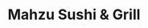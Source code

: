 ---
layout: place
title: "Mahzu Sushi & Grill"
permalink: /florida/gainesville/mahzu-sushi-grill.html
stateAbbr: FL
stateName: Florida
cityName: Gainesville
seo:
  name: "Mahzu Sushi & Grill"
  type: Restaurant
  links: https://mahzusushi.com/
description: "Relaxed, modern outpost for Japanese grilled fare, sushi, creative rolls & sake bombs. Mahzu Sushi & Grill serves delicious sushi in Gainesville, Florida. Try fresh Japanese dishes for a great dining experience. Available for takeout, delivery, lunch, and dinner."
place_id: ChIJQ7mHV9ui6IgRhfIJHwKCyaY
photos:
  - name: >-
      places/ChIJQ7mHV9ui6IgRhfIJHwKCyaY/photos/AeeoHcK87rtneUnlENggyRCjCeN2KjC5ZWxUFWzCGOlL-rHMC7ehaWffgjj68WeYI1cdqfiO8T7cCWx62WjfAJqHLq5giRHWVolq3NNWbeJdUoTSI1KiZ0Cbia-xwChiNWbRLKPtANfkYswSjXrp3evwQq5lib-IAfVcYPdUf_V_VrZnDC9P6M9wMh29-QZjydJ9GbjjkL3VtKt9aHMwE-ct3cnp6VWghj1Q8_CIlpBbVjT9G_12zGOCtWM3eVQqNDM4UUMAk55LZWW3a0d8LPZLMFzVJZZorLbTQDcQdz_1wGPfqLy1qloDqtWcdXaDCHN3kstx9iUdfCNzEPG3ug3iRfiH9uw0ZFsTgOAVNGg4quZAVk4jRiDsfsj7Ve_PgFDqG8IByg77rd62bIhgxPFJyMeCupcmk1ounCxhKRvpE-tVXMk
    widthPx: 4800
    heightPx: 3600
    authorAttributions:
      - displayName: Binhong Shi
        uri: https://maps.google.com/maps/contrib/117399459422304012831
        photoUri: >-
          https://lh3.googleusercontent.com/a-/ALV-UjWS3nfLGuno5zZwx1I0ZctYkCobYey_nmUiE4lz3stdpZNbZdgV=s100-p-k-no-mo
    flagContentUri: >-
      https://www.google.com/local/imagery/report/?cb_client=maps_api_places.places_api&image_key=!1e10!2sCIHM0ogKEICAgIDf3rLyuQE&hl=en-US
    googleMapsUri: >-
      https://www.google.com/maps/place//data=!3m4!1e2!3m2!1sCIHM0ogKEICAgIDf3rLyuQE!2e10!4m2!3m1!1s0x88e8a2db5787b943:0xa6c982021f09f285
  - name: >-
      places/ChIJQ7mHV9ui6IgRhfIJHwKCyaY/photos/AeeoHcJA3-c6mgkhpPkjctIZ-YvBZykPflCTRdsNFrlB7XZnKRTomDbiU0vuAg4KBus-i_rIYDnlWL3A41BZiOd4AYC5B7nR2RXa-yoRdCBt2toZ9isBQsM5HuLGqG8SeyoyjGI7Rz-ur5IHdA7PYXl9uFB4ZIMge-IvI5lfsKQy0c9BFPVTkDvIZNgoECW58KdzOxAeuOYvq7o0YjB2griQqyA4D2eLDR0uGra30qgDF4KyiIxgQNiZkGiU9UKg4ZvJLE9eJZIFnjE9kIWLMuPTo35AT8uYbUnppexEV7UdUkNIig5ehf0-pQwmn7kxM7yH4POBen3vAQbn_VyvC9Nbu_j2YL2s52KV-Qifi_Osdmi-sScHHlwht3wcSYioaJZdjhywqJ87rW9hqPA90KAIT7_LA_lynFdIu99Rueyuf9x9IMlp
    widthPx: 4800
    heightPx: 3600
    authorAttributions:
      - displayName: Naveen Siddiqui
        uri: https://maps.google.com/maps/contrib/104336836514861354164
        photoUri: >-
          https://lh3.googleusercontent.com/a-/ALV-UjWk_VA_-zbAPmPp7CJjTBZ2khbrwI7qubSIgjKMH5nD_H1fCK64hw=s100-p-k-no-mo
    flagContentUri: >-
      https://www.google.com/local/imagery/report/?cb_client=maps_api_places.places_api&image_key=!1e10!2sCIHM0ogKEICAgMCAyaWoyAE&hl=en-US
    googleMapsUri: >-
      https://www.google.com/maps/place//data=!3m4!1e2!3m2!1sCIHM0ogKEICAgMCAyaWoyAE!2e10!4m2!3m1!1s0x88e8a2db5787b943:0xa6c982021f09f285
  - name: >-
      places/ChIJQ7mHV9ui6IgRhfIJHwKCyaY/photos/AeeoHcJKw_XyWGSG9Lqpny1p8YkM0w3abWMyyB28Yq0FtnWtdkm1DYb0Z7yieqysQm5fNC69afaoG-UqwQffhn3w5wpHYRi0N6sKzFbrB2zKq0_Tl4hB--ZsxJjRqjFzQf5I91AUCDFKNen6hs5h5BFLBRU_63rb1Rl9Uk4PkwT3rNqztFbiuHHqN_xh_xxJ6EQncKI9AJBPXjcxHxFk6QRyH4S3x2HuFN_gUKdp4hd3np6klaRpes2VAwTNQfMWWYjAPnw2gsqjxG2KYyU0gf2oR5ev_Ncxgxk4rXGolNfdqjUETclnpubDezrc39JQDDmQqxx9ckdbbYxmwaZpeqNn5WkIw4Qf4Cl23yY7CTtRJTjmWZHDebVl6ApFLjx6RFLMkD8NQOpo9-sy4QOWjmC4JCSMmN321yOkKq98QzebtJub1LU
    widthPx: 4032
    heightPx: 3024
    authorAttributions:
      - displayName: Binhong Shi
        uri: https://maps.google.com/maps/contrib/117399459422304012831
        photoUri: >-
          https://lh3.googleusercontent.com/a-/ALV-UjWS3nfLGuno5zZwx1I0ZctYkCobYey_nmUiE4lz3stdpZNbZdgV=s100-p-k-no-mo
    flagContentUri: >-
      https://www.google.com/local/imagery/report/?cb_client=maps_api_places.places_api&image_key=!1e10!2sCIHM0ogKEICAgIC7zZOdhwE&hl=en-US
    googleMapsUri: >-
      https://www.google.com/maps/place//data=!3m4!1e2!3m2!1sCIHM0ogKEICAgIC7zZOdhwE!2e10!4m2!3m1!1s0x88e8a2db5787b943:0xa6c982021f09f285
  - name: >-
      places/ChIJQ7mHV9ui6IgRhfIJHwKCyaY/photos/AeeoHcJsOIrypu5Dc5yRezRG5fq6Oq4jaEsoB_6CItwdI0oKXW6t_pTyabrI62Ej7g4Ga0qRHX3bdLnA_PDBc19AE1kLYeFBvh-BcZQtMQf4uWXSgQhAtJGSju7bW-js4DqApuo7bPRFnTCeOyluj2Q6fMI5eV8dhvjhSgaghoTwLNdmN3lX9TpcYchjRIw9CmZDQyaceC541FXEN_5NIX2N5BrfBXG9P_y6H50uHHB6NBZJIOiPGBGH8qUrhR9EVFlW6rqymNhW6Nnl7ziz6b5-NJP12fH4wjrCMHa9r7YenbmKUY0d__mINmWk-cUzeK3DYzk3qtTF_oCe0FjEOL_xpnAMKV-Xz-Qul3ISMfqVoZ0y-hc0T2glpmfT7icxyuRtGvJlgDfKn6g45isUqymiX3DotF4-SyoPQYTJQJw_f7vLDA
    widthPx: 3024
    heightPx: 4032
    authorAttributions:
      - displayName: Priscilla Stout
        uri: https://maps.google.com/maps/contrib/103916987749667391284
        photoUri: >-
          https://lh3.googleusercontent.com/a-/ALV-UjUHUMs0W0ZzlbxL1YXFaUtTLO8jCzsnTbcuEpiOSL1nor2aD7tp=s100-p-k-no-mo
    flagContentUri: >-
      https://www.google.com/local/imagery/report/?cb_client=maps_api_places.places_api&image_key=!1e10!2sCIHM0ogKEICAgIC_xLuETw&hl=en-US
    googleMapsUri: >-
      https://www.google.com/maps/place//data=!3m4!1e2!3m2!1sCIHM0ogKEICAgIC_xLuETw!2e10!4m2!3m1!1s0x88e8a2db5787b943:0xa6c982021f09f285
  - name: >-
      places/ChIJQ7mHV9ui6IgRhfIJHwKCyaY/photos/AeeoHcKuys8lp7zIXH2D2AxK2M15GkIrsYsbAOWwRXm43E3NqmTxv66_OmuGkx-KPpuJXBVJPUFRVGg7YKcg84eZBe8te1shB_cUm96hJrOtsGEOxSv0BCQuTd0_28NZGGstTkn6i1GWqQ3LaoXaKWYe23gT0CPuRnVT671uhFU3J2LC6bw03MQk7ORg2cEXws2cpTB0UHe5cGdv2Tpgr-9QsuUONsZy7jd5TjVE6tru1VNXmst1GyrjGg29-I-XnN2oMBBMZswRNWquctGLHSwUGEFrS5muU-kn48H_806PxLeuudndCwfTzhdsaxrcp8mUN6EpFWG3DzfkfBC4ioHSKOp3AB9B-iGmQgJoBwVYmITlQwn21gIfOHuRnNp_y3_Hx4ZQucmALkWbcsa28EpYirmeNsg7_r-u4xY8EPy2xRChkw
    widthPx: 2992
    heightPx: 2992
    authorAttributions:
      - displayName: DM Mendoza
        uri: https://maps.google.com/maps/contrib/116052943329440236802
        photoUri: >-
          https://lh3.googleusercontent.com/a/ACg8ocICntOwBmvdrKjnPupk-_kVX-x2YgMWS3cZczshKjndUwve_w=s100-p-k-no-mo
    flagContentUri: >-
      https://www.google.com/local/imagery/report/?cb_client=maps_api_places.places_api&image_key=!1e10!2sCIHM0ogKEICAgICPsYD9bg&hl=en-US
    googleMapsUri: >-
      https://www.google.com/maps/place//data=!3m4!1e2!3m2!1sCIHM0ogKEICAgICPsYD9bg!2e10!4m2!3m1!1s0x88e8a2db5787b943:0xa6c982021f09f285
  - name: >-
      places/ChIJQ7mHV9ui6IgRhfIJHwKCyaY/photos/AeeoHcJZVaSX43XY-tr73dBFZfsU9bQAVWuJJqIY2XmjmJh9ool3G_OJWqyRJjLsZjL5ohYZturfwXzFYQFMSitsFpLyLAuQRBzgbt9PFQOrEcnVnVUmkfQUlD1g4PfM1uqHsAa44G267XgggNtDEOD1h5t-XQdPUWao520zgUIWDqf9MfM8jqZ9f2KSGziDT1yMNrmyIOcuqKn5LI4bILk60Y64PKxIoqYu3c6k03ERddDnCX-xT1ZqluORbUdgi3JiKKCWMrsw4_mAe5PHOpQlQbAY_pO24U1kfMO23XBCoo0aYpqRMp6B-9pypyI0XkntHWmF9tT822EqWhq_heBwajyXUMegGAtHwCr5C28fD4Ox9-_od7rbKdiGZ3T7lBHGlYSgfb-g63gicUb0yiP9eOPlweyPDTc1qW49sC5sv8ZG97V-
    widthPx: 2992
    heightPx: 2992
    authorAttributions:
      - displayName: DM Mendoza
        uri: https://maps.google.com/maps/contrib/116052943329440236802
        photoUri: >-
          https://lh3.googleusercontent.com/a/ACg8ocICntOwBmvdrKjnPupk-_kVX-x2YgMWS3cZczshKjndUwve_w=s100-p-k-no-mo
    flagContentUri: >-
      https://www.google.com/local/imagery/report/?cb_client=maps_api_places.places_api&image_key=!1e10!2sCIHM0ogKEICAgICPsYD9zgE&hl=en-US
    googleMapsUri: >-
      https://www.google.com/maps/place//data=!3m4!1e2!3m2!1sCIHM0ogKEICAgICPsYD9zgE!2e10!4m2!3m1!1s0x88e8a2db5787b943:0xa6c982021f09f285
  - name: >-
      places/ChIJQ7mHV9ui6IgRhfIJHwKCyaY/photos/AeeoHcI7MDwDzFxqQOzACIb-RYd5UqtKhRYctA-xMc1lawQKkj6MR2ZIW3y0R0N83MD3VOagCnvegLe3b7i_kbOgucw0bQay5JhMdg-zS8tqie0D0CDWq7b6fVTYLBN-XPBw7_GwJaezWT_GYVZkwudv_86jPqPTRFGqljzhtjnIiunqyJRuUhxJ79WKDiv8AgiFGKKapchO7EKNvL_xbqSPaH3al9tarMN3sImQHNyqH7vWqJHWiQUT6y5HW-ZVagdhO-UmJJa4NU_8vX_yijBTIPLB5iMVm1MpmBj_9iI2XyPmbHDr5sqD-xWhwbiKBeNsfg7kDmoSjS-s13TZxEjv-uHPAN7GgzcLeOKsxHkm6m75ggnsvPu_FznxElJlwoIFrAMPWYiYuBTtdNP5ddWAhixjWEkKnaB4-jmQeqd39vCwK4pW
    widthPx: 4080
    heightPx: 3060
    authorAttributions:
      - displayName: Joshua Burkin
        uri: https://maps.google.com/maps/contrib/107234615776868523304
        photoUri: >-
          https://lh3.googleusercontent.com/a-/ALV-UjUedIBaJrfzKbcRLNaM48qfpGqzjTXG4Hc5v6zEvooA6DNYNOcY=s100-p-k-no-mo
    flagContentUri: >-
      https://www.google.com/local/imagery/report/?cb_client=maps_api_places.places_api&image_key=!1e10!2sCIHM0ogKEICAgICfxOjznAE&hl=en-US
    googleMapsUri: >-
      https://www.google.com/maps/place//data=!3m4!1e2!3m2!1sCIHM0ogKEICAgICfxOjznAE!2e10!4m2!3m1!1s0x88e8a2db5787b943:0xa6c982021f09f285
  - name: >-
      places/ChIJQ7mHV9ui6IgRhfIJHwKCyaY/photos/AeeoHcL9qLYXBzNMmV6EbNZTeq_HFQZwyzYzcv5osDI3ZmcF5PEovfA5TfIFkzLwjffHbhfR4YROPrxEkAfHoLQop525BuMCwIRStzw9WOo_s8xX4On_wd2dxeWCcRIJrqYIaq-Kd3KRc0hLIrRkDLzl-DOWUb_rj0OocS_b5pogm-xXy8BQwI4cX9IcEUipP6WTxwrRSaS5JjA-o1J_i8-Cq5w4IbXxtONkcJRjsXQSNjEAtSXYzJDwYQ5a6XOvDTgAXvYL_nltp-W5i-7ty7_qNfQWyzGIKxGsYeHfHFq6ZW4HcpHTEwFjzcPeDgbdVw8U7FIg9EHK1kAnNPhxd0qYFBJ3AWg7ukQyiruqFHS56C642HT_Ah8wTYJMolsjVmiYqRCxJKhTMlMkKRh4yFUkt5mjDj5R7i9lFPXnUlr-As85rQ
    widthPx: 4000
    heightPx: 2252
    authorAttributions:
      - displayName: Coycoy B.
        uri: https://maps.google.com/maps/contrib/114515316199491777715
        photoUri: >-
          https://lh3.googleusercontent.com/a-/ALV-UjX9zkvmG00mIXW1R5rfwSPC_q7616M7IGP_E3JZdRJSEtw8FnXk=s100-p-k-no-mo
    flagContentUri: >-
      https://www.google.com/local/imagery/report/?cb_client=maps_api_places.places_api&image_key=!1e10!2sCIHM0ogKEICAgIDn4ae6fQ&hl=en-US
    googleMapsUri: >-
      https://www.google.com/maps/place//data=!3m4!1e2!3m2!1sCIHM0ogKEICAgIDn4ae6fQ!2e10!4m2!3m1!1s0x88e8a2db5787b943:0xa6c982021f09f285
  - name: >-
      places/ChIJQ7mHV9ui6IgRhfIJHwKCyaY/photos/AeeoHcJ1QieCHAqbI59rxy7qV_NIbtCnanwz_d0UIH6oSCSliTH1SOO0Djg9ZbVpEMyx00L9wKkKLZ30jJ6ITSlV5MiTDhwAPJEWtdrKQM2cF4voUXPeFsw2OT5mY_eK7W9ai7NF-aIM8ssG2N9otaRPIID04RXwUrDtVUbzV0op954L5T-6s2Ud2Yf4d0hMR5Vn-kRDA6FTUUdcmZruu_t-UV8SeqgtYEx6RqFjRnirZpP8FEr8KIX4oi4P2GodwB7ygNpo_v3rY-zezKaIKwvihV1CITZtIeOh4Z5LrtAE8DL8-YYkwgJ_HN7lAiI06I44C3U-g8x4myDn3TFu7-2vCHlVtidNQtz0auzD_yt2dpkP61TzdByaFcc3j38Od19_4TVLpZ19Bm_z2_iCtD49MiEXctV1dzMYnfDY-sX-HsSJvEem
    widthPx: 4000
    heightPx: 2252
    authorAttributions:
      - displayName: Coycoy B.
        uri: https://maps.google.com/maps/contrib/114515316199491777715
        photoUri: >-
          https://lh3.googleusercontent.com/a-/ALV-UjX9zkvmG00mIXW1R5rfwSPC_q7616M7IGP_E3JZdRJSEtw8FnXk=s100-p-k-no-mo
    flagContentUri: >-
      https://www.google.com/local/imagery/report/?cb_client=maps_api_places.places_api&image_key=!1e10!2sCIHM0ogKEICAgIDn4aex4AE&hl=en-US
    googleMapsUri: >-
      https://www.google.com/maps/place//data=!3m4!1e2!3m2!1sCIHM0ogKEICAgIDn4aex4AE!2e10!4m2!3m1!1s0x88e8a2db5787b943:0xa6c982021f09f285
  - name: >-
      places/ChIJQ7mHV9ui6IgRhfIJHwKCyaY/photos/AeeoHcK0HHqKQloc02AJWP_7yWFIX8CMsE_xmrEl_docaYH-YBs5wdDdVii8F8TbVfpY-OMLQhlSGktwmdZWcMM_L-wQcuPIOXKpaKiH3rtvq86s7EnIidMHRnf-JIGDIensAu-mU_UW1oWoGRrsrZ815wxfLozHJxX5qZwvxT9YBD8OHqm4yvmzqBnonnke5bPGkJbzODueLD52YOVjprGxfl3tms9w0Y-XELwfr1xXcyO82tVqEXZkS8rfSPUxRktFARvpTtQcy6ZnybOXpGp1gHlYmWPurLIZQoHarIHUAnUnMP8O_lR7dEFDdoerpbdzchvWdh47TaiBFDkaTkmGZHyq8Epklxujak-zcVAN8VhGkGm0Z-hMUWpwomfCXmmmQD4PNseRwD_m-gerO0sg5yNLyo2BhtOHSI0nZGN-e-d-Sg
    widthPx: 4000
    heightPx: 3000
    authorAttributions:
      - displayName: Joshua Burkin
        uri: https://maps.google.com/maps/contrib/107234615776868523304
        photoUri: >-
          https://lh3.googleusercontent.com/a-/ALV-UjUedIBaJrfzKbcRLNaM48qfpGqzjTXG4Hc5v6zEvooA6DNYNOcY=s100-p-k-no-mo
    flagContentUri: >-
      https://www.google.com/local/imagery/report/?cb_client=maps_api_places.places_api&image_key=!1e10!2sCIHM0ogKEICAgIDntofhLA&hl=en-US
    googleMapsUri: >-
      https://www.google.com/maps/place//data=!3m4!1e2!3m2!1sCIHM0ogKEICAgIDntofhLA!2e10!4m2!3m1!1s0x88e8a2db5787b943:0xa6c982021f09f285
address: 5150 SW 34th St, Gainesville, FL 32608, USA
street: 5150 SW 34th St
city: Gainesville
state: FL
zip: '32608'
country: USA
neighborhood: null
latitude: '29.605753'
longitude: '-82.372606'
accessibility_options:
  wheelchairAccessibleParking: true
  wheelchairAccessibleEntrance: true
  wheelchairAccessibleRestroom: true
  wheelchairAccessibleSeating: true
business_status: OPERATIONAL
name: Mahzu Sushi & Grill
google_maps_links:
  directionsUri: >-
    https://www.google.com/maps/dir//''/data=!4m7!4m6!1m1!4e2!1m2!1m1!1s0x88e8a2db5787b943:0xa6c982021f09f285!3e0
  placeUri: https://maps.google.com/?cid=12018280026237170309
  writeAReviewUri: >-
    https://www.google.com/maps/place//data=!4m3!3m2!1s0x88e8a2db5787b943:0xa6c982021f09f285!12e1
  reviewsUri: >-
    https://www.google.com/maps/place//data=!4m4!3m3!1s0x88e8a2db5787b943:0xa6c982021f09f285!9m1!1b1
  photosUri: >-
    https://www.google.com/maps/place//data=!4m3!3m2!1s0x88e8a2db5787b943:0xa6c982021f09f285!10e5
primary_type: Sushi Restaurant
opening_hours:
  regular: null
  current: null
secondary_opening_hours:
  regular:
    weekdayDescriptions: null
    type: null
  current:
    weekdayDescriptions: null
    type: null
phone: (352) 336-3338
price_level: PRICE_LEVEL_MODERATE
price_range: $10 &ndash; $20
rating: '4.6'
rating_count: 0
website: https://mahzusushi.com/
reviews:
  - name: >-
      places/ChIJQ7mHV9ui6IgRhfIJHwKCyaY/reviews/ChZDSUhNMG9nS0VJQ0FnTUNBeWNYNVZREAE
    relativePublishTimeDescription: 2 months ago
    rating: 5
    text:
      text: >-
        even on a busy night, the service was spectacular! since our food was
        taking a while, they gave us 2 free appetizers and a free desert. The
        servers were attentive and detailed. The sushi rolls were delicious and
        large in portion! Would go again :)
      languageCode: en
    originalText:
      text: >-
        even on a busy night, the service was spectacular! since our food was
        taking a while, they gave us 2 free appetizers and a free desert. The
        servers were attentive and detailed. The sushi rolls were delicious and
        large in portion! Would go again :)
      languageCode: en
    authorAttribution:
      displayName: Naveen Siddiqui
      uri: https://www.google.com/maps/contrib/104336836514861354164/reviews
      photoUri: >-
        https://lh3.googleusercontent.com/a-/ALV-UjWk_VA_-zbAPmPp7CJjTBZ2khbrwI7qubSIgjKMH5nD_H1fCK64hw=s128-c0x00000000-cc-rp-mo-ba2
    publishTime: '2025-02-02T01:53:22.165298Z'
    flagContentUri: >-
      https://www.google.com/local/review/rap/report?postId=ChZDSUhNMG9nS0VJQ0FnTUNBeWNYNVZREAE&d=17924085&t=1
    googleMapsUri: >-
      https://www.google.com/maps/reviews/data=!4m6!14m5!1m4!2m3!1sChZDSUhNMG9nS0VJQ0FnTUNBeWNYNVZREAE!2m1!1s0x88e8a2db5787b943:0xa6c982021f09f285
  - name: >-
      places/ChIJQ7mHV9ui6IgRhfIJHwKCyaY/reviews/ChZDSUhNMG9nS0VJQ0FnSUNueS16RVFnEAE
    relativePublishTimeDescription: 6 months ago
    rating: 5
    text:
      text: >-
        Phenomenal experience! Happy to have this around the corner from my
        home. I took my mother here for some sushi when she came to visit from
        Portland Oregon. We absolutely enjoyed the food, service, and
        atmosphere. Who doesn’t love a good sushi roll. My mother always swears
        up and down she’s a vegan. She tells people this within a few minutes of
        meeting them. It’s basically her claim to fame and she will tell anyone
        who will listen. But when it comes to fish, she always breaks the rules.
        I’m quick to point out she would probably be better off if she just
        accepted the fact that she’s a pescatarian at best. But she never
        accepts the cold hard truth. I tell her she’s in denial. She tells me
        I’m a little A-Hole
      languageCode: en
    originalText:
      text: >-
        Phenomenal experience! Happy to have this around the corner from my
        home. I took my mother here for some sushi when she came to visit from
        Portland Oregon. We absolutely enjoyed the food, service, and
        atmosphere. Who doesn’t love a good sushi roll. My mother always swears
        up and down she’s a vegan. She tells people this within a few minutes of
        meeting them. It’s basically her claim to fame and she will tell anyone
        who will listen. But when it comes to fish, she always breaks the rules.
        I’m quick to point out she would probably be better off if she just
        accepted the fact that she’s a pescatarian at best. But she never
        accepts the cold hard truth. I tell her she’s in denial. She tells me
        I’m a little A-Hole
      languageCode: en
    authorAttribution:
      displayName: DMarx
      uri: https://www.google.com/maps/contrib/111937910177004740874/reviews
      photoUri: >-
        https://lh3.googleusercontent.com/a-/ALV-UjVr5N_78xqpzz-SDiWgD0tSzwIuoC_wHd4njgOy_4CVbQPr8i9G=s128-c0x00000000-cc-rp-mo-ba5
    publishTime: '2024-09-30T00:18:11.813854Z'
    flagContentUri: >-
      https://www.google.com/local/review/rap/report?postId=ChZDSUhNMG9nS0VJQ0FnSUNueS16RVFnEAE&d=17924085&t=1
    googleMapsUri: >-
      https://www.google.com/maps/reviews/data=!4m6!14m5!1m4!2m3!1sChZDSUhNMG9nS0VJQ0FnSUNueS16RVFnEAE!2m1!1s0x88e8a2db5787b943:0xa6c982021f09f285
  - name: >-
      places/ChIJQ7mHV9ui6IgRhfIJHwKCyaY/reviews/ChdDSUhNMG9nS0VJQ0FnSUNQc1lEOTlnRRAB
    relativePublishTimeDescription: 4 months ago
    rating: 5
    text:
      text: >-
        Food was delicious and service was extraordinary. I thought it was a
        little pricey, but the portion sizes are well worth the price. Parking
        is easy, as this business is located in a business plaza. Overall would
        recommend
      languageCode: en
    originalText:
      text: >-
        Food was delicious and service was extraordinary. I thought it was a
        little pricey, but the portion sizes are well worth the price. Parking
        is easy, as this business is located in a business plaza. Overall would
        recommend
      languageCode: en
    authorAttribution:
      displayName: DM Mendoza
      uri: https://www.google.com/maps/contrib/116052943329440236802/reviews
      photoUri: >-
        https://lh3.googleusercontent.com/a/ACg8ocICntOwBmvdrKjnPupk-_kVX-x2YgMWS3cZczshKjndUwve_w=s128-c0x00000000-cc-rp-mo-ba5
    publishTime: '2024-11-25T12:24:16.141336Z'
    flagContentUri: >-
      https://www.google.com/local/review/rap/report?postId=ChdDSUhNMG9nS0VJQ0FnSUNQc1lEOTlnRRAB&d=17924085&t=1
    googleMapsUri: >-
      https://www.google.com/maps/reviews/data=!4m6!14m5!1m4!2m3!1sChdDSUhNMG9nS0VJQ0FnSUNQc1lEOTlnRRAB!2m1!1s0x88e8a2db5787b943:0xa6c982021f09f285
  - name: >-
      places/ChIJQ7mHV9ui6IgRhfIJHwKCyaY/reviews/ChdDSUhNMG9nS0VJQ0FnSUQ3Mk9hZ2xnRRAB
    relativePublishTimeDescription: 7 months ago
    rating: 5
    text:
      text: >-
        Came here on a whim and were so happy with our decision! From the
        outside, it doesn’t look like much but the inside is gorgeous! It was
        packed too, which is always a great sign! The server was so friendly and
        helpful with our selections! The food came out fast and was delicious!
        Everything was really so flavorful and tasted fresh. The yum yum sauce
        is really good too! Would definitely come back here again!
      languageCode: en
    originalText:
      text: >-
        Came here on a whim and were so happy with our decision! From the
        outside, it doesn’t look like much but the inside is gorgeous! It was
        packed too, which is always a great sign! The server was so friendly and
        helpful with our selections! The food came out fast and was delicious!
        Everything was really so flavorful and tasted fresh. The yum yum sauce
        is really good too! Would definitely come back here again!
      languageCode: en
    authorAttribution:
      displayName: ALICIA DECKER
      uri: https://www.google.com/maps/contrib/114832042895323726763/reviews
      photoUri: >-
        https://lh3.googleusercontent.com/a-/ALV-UjVj40TZp_aXhDs7ixfxarWYRqIhjv_t3hch4JoJSMPkTfeV_SHNyQ=s128-c0x00000000-cc-rp-mo-ba4
    publishTime: '2024-08-21T02:02:00.225431Z'
    flagContentUri: >-
      https://www.google.com/local/review/rap/report?postId=ChdDSUhNMG9nS0VJQ0FnSUQ3Mk9hZ2xnRRAB&d=17924085&t=1
    googleMapsUri: >-
      https://www.google.com/maps/reviews/data=!4m6!14m5!1m4!2m3!1sChdDSUhNMG9nS0VJQ0FnSUQ3Mk9hZ2xnRRAB!2m1!1s0x88e8a2db5787b943:0xa6c982021f09f285
  - name: >-
      places/ChIJQ7mHV9ui6IgRhfIJHwKCyaY/reviews/ChdDSUhNMG9nS0VJQ0FnTUNJc3VLX29RRRAB
    relativePublishTimeDescription: a week ago
    rating: 4
    text:
      text: >-
        This place is great if you want cheap sushi but it's not the highest in
        quality when you order the cheaper rolls. If you are looking for cheap
        sushi come here. I advise getting the cooked rolls. The raw sushi just
        is not as good as other places in town. Staff are lovely and service is
        quick.
      languageCode: en
    originalText:
      text: >-
        This place is great if you want cheap sushi but it's not the highest in
        quality when you order the cheaper rolls. If you are looking for cheap
        sushi come here. I advise getting the cooked rolls. The raw sushi just
        is not as good as other places in town. Staff are lovely and service is
        quick.
      languageCode: en
    authorAttribution:
      displayName: Kenneth McRae
      uri: https://www.google.com/maps/contrib/102776720266728261119/reviews
      photoUri: >-
        https://lh3.googleusercontent.com/a-/ALV-UjVx0hxxP23LydThGBS5qYuiAmXbipae5kmeD9qoJsfMsttFj_w=s128-c0x00000000-cc-rp-mo-ba4
    publishTime: '2025-03-31T20:26:12.519075Z'
    flagContentUri: >-
      https://www.google.com/local/review/rap/report?postId=ChdDSUhNMG9nS0VJQ0FnTUNJc3VLX29RRRAB&d=17924085&t=1
    googleMapsUri: >-
      https://www.google.com/maps/reviews/data=!4m6!14m5!1m4!2m3!1sChdDSUhNMG9nS0VJQ0FnTUNJc3VLX29RRRAB!2m1!1s0x88e8a2db5787b943:0xa6c982021f09f285
parking_options:
  freeParkingLot: true
  freeStreetParking: true
  valetParking: false
payment_options:
  acceptsCreditCards: true
  acceptsDebitCards: true
  acceptsCashOnly: false
  acceptsNfc: true
allow_dogs: null
curbside_pickup: null
delivery: true
dine_in: true
good_for_children: true
good_for_groups: true
good_for_sports: false
live_music: false
menu_for_children: true
outdoor_seating: false
reservable: true
restroom: true
serves_beer: true
serves_breakfast: false
serves_brunch: false
serves_cocktails: null
serves_coffee: false
serves_dinner: true
serves_dessert: true
serves_lunch: true
serves_vegetarian_food: true
serves_wine: true
takeout: true
update_category: essentials
summary: >-
  Relaxed, modern outpost for Japanese grilled fare, sushi, creative rolls &
  sake bombs.

---